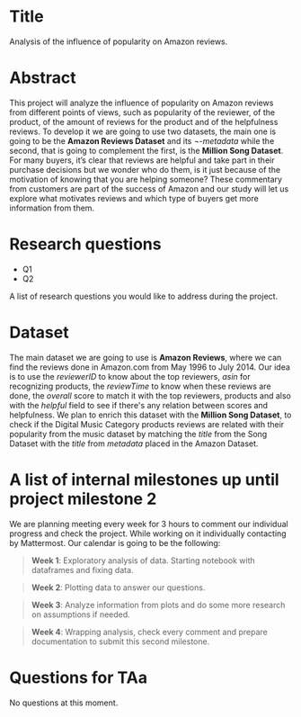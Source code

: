 # Title
Analysis of the influence of popularity on Amazon reviews.

# Abstract

This project will analyze the influence of popularity on Amazon reviews from different points of views, such as popularity of the reviewer, of the product, of the amount of reviews for the product and of the helpfulness reviews. To develop it we are going to use two datasets, the main one is going to be the **Amazon Reviews Dataset** and its ¬-_metadata_ while the second, that is going to complement the first, is the **Million Song Dataset**.
For many buyers, it’s clear that reviews are helpful and take part in their purchase decisions but we wonder who do them, is it just because of the motivation of knowing that you are helping someone? 
These commentary from customers are part of the success of Amazon and our study will let us explore what motivates reviews and which type of buyers get more information from them. 


# Research questions
* Q1 
* Q2

A list of research questions you would like to address during the project. 

# Dataset
The main dataset we are going to use is **Amazon Reviews**, where we can find the reviews done in Amazon.com from May 1996 to July 2014. Our idea is to use the _reviewerID_ to know about the top reviewers, _asin_ for recognizing products, the _reviewTime_ to know when these reviews are done, the _overall_ score to match it with the top reviewers, products and also with the _helpful_ field to see if there's any relation between scores and helpfulness. 
We plan to enrich this dataset with the **Million Song Dataset**, to check if the Digital Music Category products reviews are related with their popularity from the music dataset by matching the _title_ from the Song Dataset with the _title_ from _metadata_ placed in the Amazon Dataset.


# A list of internal milestones up until project milestone 2
We are planning meeting every week for 3 hours to comment our individual progress and check the project. While working on it individually contacting by Mattermost.
Our calendar is going to be the following:
  > **Week 1**: Exploratory analysis of data. Starting notebook with dataframes and fixing data. 

  > **Week 2**: Plotting data to answer our questions.

  > **Week 3**: Analyze information from plots and do some more research on assumptions if needed.
  
  > **Week 4**: Wrapping analysis, check every comment and prepare documentation to submit this second milestone.

# Questions for TAa
No questions at this moment.